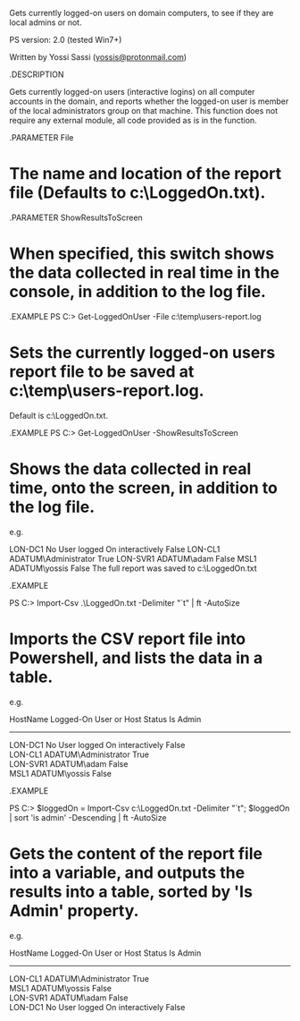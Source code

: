 Gets currently logged-on users on domain computers, to see if they are local admins or not.

PS version: 2.0 (tested Win7+)

Written by Yossi Sassi (yossis@protonmail.com) 

.DESCRIPTION

Gets currently logged-on users (interactive logins) on all computer accounts in the domain, and reports whether the logged-on user is member of the local administrators group on that machine. This function does not require any external module, all code provided as is in the function.

.PARAMETER File

# The name and location of the report file (Defaults to c:\LoggedOn.txt).

.PARAMETER ShowResultsToScreen

# When specified, this switch shows the data collected in real time in the console, in addition to the log file.
   
.EXAMPLE
PS C:\> Get-LoggedOnUser -File c:\temp\users-report.log

# Sets the currently logged-on users report file to be saved at c:\temp\users-report.log.
Default is c:\LoggedOn.txt.

.EXAMPLE
PS C:\> Get-LoggedOnUser -ShowResultsToScreen

# Shows the data collected in real time, onto the screen, in addition to the log file.
e.g.

LON-DC1	No User logged On interactively	False
LON-CL1	ADATUM\Administrator	True
LON-SVR1	ADATUM\adam	False
MSL1	ADATUM\yossis	False
The full report was saved to c:\LoggedOn.txt

.EXAMPLE

PS C:\> Import-Csv .\LoggedOn.txt -Delimiter "`t" | ft -AutoSize

# Imports the CSV report file into Powershell, and lists the data in a table.
e.g.

HostName Logged-On User or Host Status   Is Admin
-------- -----------------------------   --------
LON-DC1  No User logged On interactively False   
LON-CL1  ADATUM\Administrator            True    
LON-SVR1 ADATUM\adam                     False   
MSL1     ADATUM\yossis                   False   

.EXAMPLE

PS C:\> $loggedOn = Import-Csv c:\LoggedOn.txt -Delimiter "`t"; $loggedOn | sort 'is admin' -Descending | ft -AutoSize

# Gets the content of the report file into a variable, and outputs the results into a table, sorted by 'Is Admin' property.
e.g.

HostName Logged-On User or Host Status   Is Admin
-------- -----------------------------   --------
LON-CL1  ADATUM\Administrator            True    
MSL1     ADATUM\yossis                   False   
LON-SVR1 ADATUM\adam                     False   
LON-DC1  No User logged On interactively False

